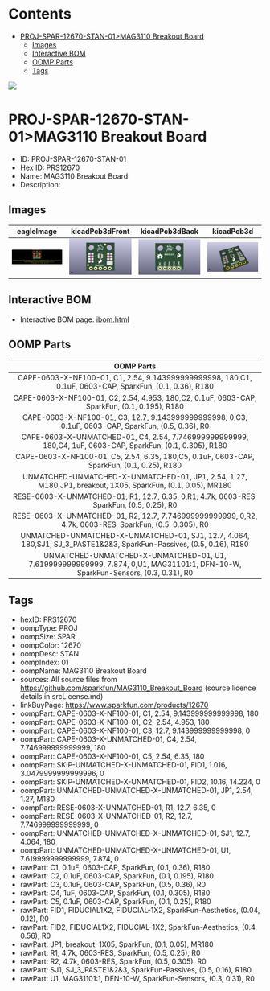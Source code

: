 



Contents
========

* [PROJ-SPAR-12670-STAN-01>MAG3110 Breakout Board](#proj-spar-12670-stan-01mag3110-breakout-board)
	* [Images](#images)
	* [Interactive BOM](#interactive-bom)
	* [OOMP Parts](#oomp-parts)
	* [Tags](#tags)
  
![][im]
# PROJ-SPAR-12670-STAN-01>MAG3110 Breakout Board

- ID: PROJ-SPAR-12670-STAN-01
- Hex ID: PRS12670
- Name: MAG3110 Breakout Board
- Description: 

## Images
  
  

|eagleImage|kicadPcb3dFront|kicadPcb3dBack|kicadPcb3d|
| :---: | :---: | :---: | :---: |
|[![eagleImage](eagleImage_140.png)](eagleImage_600.png)|[![kicadPcb3dFront](kicadPcb3dFront_140.png)](kicadPcb3dFront_600.png)|[![kicadPcb3dBack](kicadPcb3dBack_140.png)](kicadPcb3dBack_600.png)|[![kicadPcb3d](kicadPcb3d_140.png)](kicadPcb3d_600.png)|

## Interactive BOM

- Interactive BOM page: [ibom.html](kicad/bom/ibom.html)

## OOMP Parts
  

|OOMP Parts|
| :---: |
|CAPE-0603-X-NF100-01, C1, 2.54, 9.143999999999998, 180,C1, 0.1uF, 0603-CAP, SparkFun, (0.1, 0.36), R180|
|CAPE-0603-X-NF100-01, C2, 2.54, 4.953, 180,C2, 0.1uF, 0603-CAP, SparkFun, (0.1, 0.195), R180|
|CAPE-0603-X-NF100-01, C3, 12.7, 9.143999999999998, 0,C3, 0.1uF, 0603-CAP, SparkFun, (0.5, 0.36), R0|
|CAPE-0603-X-UNMATCHED-01, C4, 2.54, 7.746999999999999, 180,C4, 1uF, 0603-CAP, SparkFun, (0.1, 0.305), R180|
|CAPE-0603-X-NF100-01, C5, 2.54, 6.35, 180,C5, 0.1uF, 0603-CAP, SparkFun, (0.1, 0.25), R180|
|UNMATCHED-UNMATCHED-X-UNMATCHED-01, JP1, 2.54, 1.27, M180,JP1, breakout, 1X05, SparkFun, (0.1, 0.05), MR180|
|RESE-0603-X-UNMATCHED-01, R1, 12.7, 6.35, 0,R1, 4.7k, 0603-RES, SparkFun, (0.5, 0.25), R0|
|RESE-0603-X-UNMATCHED-01, R2, 12.7, 7.746999999999999, 0,R2, 4.7k, 0603-RES, SparkFun, (0.5, 0.305), R0|
|UNMATCHED-UNMATCHED-X-UNMATCHED-01, SJ1, 12.7, 4.064, 180,SJ1, SJ_3_PASTE1&2&3, SparkFun-Passives, (0.5, 0.16), R180|
|UNMATCHED-UNMATCHED-X-UNMATCHED-01, U1, 7.619999999999999, 7.874, 0,U1, MAG31101:1, DFN-10-W, SparkFun-Sensors, (0.3, 0.31), R0|

## Tags

- hexID: PRS12670
- oompType: PROJ
- oompSize: SPAR
- oompColor: 12670
- oompDesc: STAN
- oompIndex: 01
- oompName: MAG3110 Breakout Board
- sources: All source files from https://github.com/sparkfun/MAG3110_Breakout_Board (source licence details in srcLicense.md)
- linkBuyPage: https://www.sparkfun.com/products/12670
- oompPart: CAPE-0603-X-NF100-01, C1, 2.54, 9.143999999999998, 180
- oompPart: CAPE-0603-X-NF100-01, C2, 2.54, 4.953, 180
- oompPart: CAPE-0603-X-NF100-01, C3, 12.7, 9.143999999999998, 0
- oompPart: CAPE-0603-X-UNMATCHED-01, C4, 2.54, 7.746999999999999, 180
- oompPart: CAPE-0603-X-NF100-01, C5, 2.54, 6.35, 180
- oompPart: SKIP-UNMATCHED-X-UNMATCHED-01, FID1, 1.016, 3.0479999999999996, 0
- oompPart: SKIP-UNMATCHED-X-UNMATCHED-01, FID2, 10.16, 14.224, 0
- oompPart: UNMATCHED-UNMATCHED-X-UNMATCHED-01, JP1, 2.54, 1.27, M180
- oompPart: RESE-0603-X-UNMATCHED-01, R1, 12.7, 6.35, 0
- oompPart: RESE-0603-X-UNMATCHED-01, R2, 12.7, 7.746999999999999, 0
- oompPart: UNMATCHED-UNMATCHED-X-UNMATCHED-01, SJ1, 12.7, 4.064, 180
- oompPart: UNMATCHED-UNMATCHED-X-UNMATCHED-01, U1, 7.619999999999999, 7.874, 0
- rawPart: C1, 0.1uF, 0603-CAP, SparkFun, (0.1, 0.36), R180
- rawPart: C2, 0.1uF, 0603-CAP, SparkFun, (0.1, 0.195), R180
- rawPart: C3, 0.1uF, 0603-CAP, SparkFun, (0.5, 0.36), R0
- rawPart: C4, 1uF, 0603-CAP, SparkFun, (0.1, 0.305), R180
- rawPart: C5, 0.1uF, 0603-CAP, SparkFun, (0.1, 0.25), R180
- rawPart: FID1, FIDUCIAL1X2, FIDUCIAL-1X2, SparkFun-Aesthetics, (0.04, 0.12), R0
- rawPart: FID2, FIDUCIAL1X2, FIDUCIAL-1X2, SparkFun-Aesthetics, (0.4, 0.56), R0
- rawPart: JP1, breakout, 1X05, SparkFun, (0.1, 0.05), MR180
- rawPart: R1, 4.7k, 0603-RES, SparkFun, (0.5, 0.25), R0
- rawPart: R2, 4.7k, 0603-RES, SparkFun, (0.5, 0.305), R0
- rawPart: SJ1, SJ_3_PASTE1&2&3, SparkFun-Passives, (0.5, 0.16), R180
- rawPart: U1, MAG31101:1, DFN-10-W, SparkFun-Sensors, (0.3, 0.31), R0



[im]: kicadPcb3d_450.png
